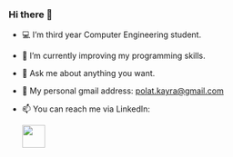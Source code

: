 ### Hi there 👋

- 💻 I’m third year Computer Engineering student.
- 📖 I’m currently improving my programming skills.
- 💬 Ask me about anything you want.
- 📩 My personal gmail address: polat.kayra@gmail.com 
- 📫 You can reach me via LinkedIn: 

  <a href = "https://www.linkedin.com/in/kayrapolat/"><img src="https://user-images.githubusercontent.com/75734949/161144266-4223905b-8392-4f4b-9bbf-c93a4569a331.png"      align="left" width = "auto" height ="40"></a><br/>
  <br/>
